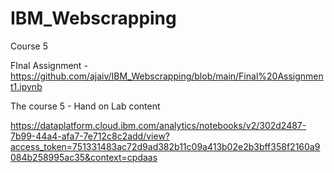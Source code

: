 # IBM_Webscrapping
Course 5


FInal Assignment - 
https://github.com/ajaiv/IBM_Webscrapping/blob/main/Final%20Assignment1.ipynb


The course 5 - Hand on Lab content 

https://dataplatform.cloud.ibm.com/analytics/notebooks/v2/302d2487-7b99-44a4-afa7-7e712c8c2add/view?access_token=751331483ac72d9ad382b11c09a413b02e2b3bff358f2160a9084b258995ac35&context=cpdaas
